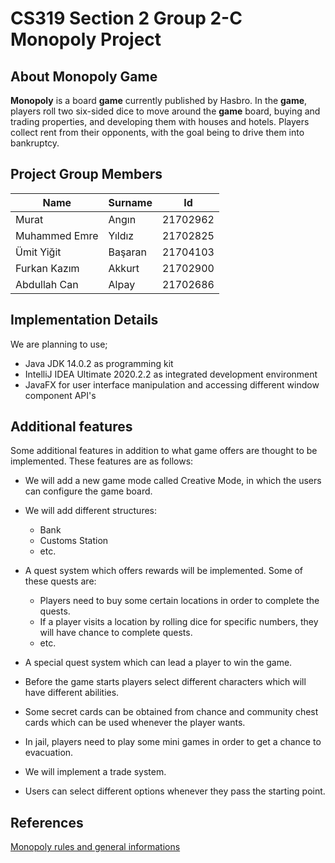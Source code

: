 # CS319 Section 2 Group 2-C Monopoly Project

## About Monopoly Game

**Monopoly** is a board **game** currently published by Hasbro. In the **game**, players roll two six-sided dice to move around the **game** board, buying and trading properties, and developing them with houses and hotels. Players collect rent from their opponents, with the goal being to drive them into bankruptcy.

## Project Group Members

|Name                           |Surname                         | Id |
|-------------------------------|-------------------------------|-----------------------------
|Murat                          |Angın                          |21702962
|Muhammed Emre                  |Yıldız                         |21702825
|Ümit Yiğit                     |Başaran                        |21704103
|Furkan Kazım                   |Akkurt                         |21702900
|Abdullah Can                   |Alpay                          |21702686

## Implementation Details

We are planning to use;
- Java JDK 14.0.2 as programming kit
- IntelliJ IDEA Ultimate 2020.2.2 as integrated development environment
- JavaFX for user interface manipulation and accessing different window component API's

## Additional features

Some additional features in addition to what game offers are thought to be implemented. These features are as follows:

- We will add a new game mode called Creative Mode, in which the users can configure the game board.

- We will add different structures: 
  - Bank
  - Customs Station
  - etc.
  
- A quest system which offers rewards will be implemented. Some of these quests are:
  - Players need to buy some certain locations in order to complete the quests.
  - If a player visits a location by rolling dice for specific numbers, they will have chance to complete quests.
  - etc.
  
- A special quest system which can lead a player to win the game.

- Before the game starts players select different characters which will have different abilities.

- Some secret cards can be obtained from chance and community chest cards which can be used whenever the player wants. 

- In jail, players need to play some mini games in order to get a chance to evacuation.

- We will implement a trade system.

- Users can select different options whenever they pass the starting point.

## References

[Monopoly rules and general informations](https://simple.wikipedia.org/wiki/Monopoly_%28game%29)
